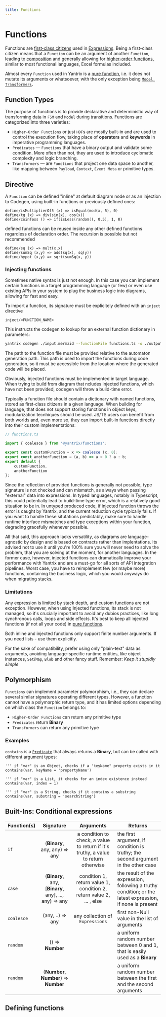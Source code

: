 ```yaml
---
title: Functions
---
```


# Functions

Functions are [first-class citizens](https://en.wikipedia.org/wiki/First-class_citizen) used
in [Expressions](130_expressions.html). Being a first-class citizen means that a `Function` can be an argument of
another `Function`, leading to [composition](https://en.wikipedia.org/wiki/Function_composition) and generally allowing
for [higher-order functions](https://en.wikipedia.org/wiki/Higher-order_function), similar to most functional languages,
Excel formulas included.

Almost every `Function` used in Yantrix is a [pure function](https://en.wikipedia.org/wiki/Pure_function), i.e. it does
not mutate its arguments or whatsoever, with the only exception being [`Model Transformers`](160_transformers.md).

## Function Types

The purpose of functions is to provide declarative and deterministic way of transforming data in `FSM` and `Model`
during transitions. Functions are categorized into three varieties:

-   `Higher-Order Functions` or just `HOF`s are mostly built-in and are used to control the execution flow, taking place
    of **operators** and **keywords** in imperative programming languages.
-   `Predicates` &mdash; `Functions` that have a binary output and validate some condition. More often than not, they are used to introduce cyclomatic complexity and logic branching.
-   `Transformers` &mdash; are `Functions` that project one data space to another, like mapping
    between `Payload`, `Context`, `Event Meta` or primitive types.

## Directive

A `Function` can be defined "inline" at default diagram node or as an injection to Codegen, using built-in functions or previously defined ones:

```
define/isMultiplierOf5 (x) => isEqual(mod(x, 5), 0)
define/tg (x) => div(sin(x), cos(x))
define/coinToss () => if(isLess(random(), 0.5), 1, 0)
```

defined functions can be reused inside any other defined functions regardless of declaration order. The recursion is possible but not recommended

```
define/sq (x) => mult(x,x)
define/sumSq (x,y) => add(sq(x), sq(y))
define/hypot (x,y) => sqrt(sumSq(x, y))
```

### Injecting functions

Sometimes native syntax is just not enough. In this case you can implement certain functions in a target programming language (or few) or even use existing APIs in your system to plug the business logic into diagrams, allowing for fast and easy.

To import a function, its signature must be explicitely defined with an `inject` directive

```
inject/<FUNCTION_NAME>
```

This instructs the codegen to lookup for an external function dictionary in parameters:

```bash
yantrix codegen ./input.mermaid --functionFile functions.ts -o ./output.ts -c MyFSM -l typescript
```
The path to the function file must be provided relative to the automaton generation path. This path is used to import the functions during code generation, so it must be accessible from the location where the generated code will be placed.

Obviously, injected functions must be implemented in target language. When trying to build from diagram that ncludes injected functions, which have not been provided, codegen will throw a build-time error.

Typically a function file should contain a dictionary with named functions, stored as first-class citizens in a given language. When building for language, that does not support storing functions in object keys, modularization tecnhiques should be used. JS/TS users can benefit from both worlds and, even more so, they can import built-in functions directly into their custom implementations:

```typescript
// functions.ts

import { coalesce } from '@yantrix/functions';

export const customFunction = x => coalesce (x, 0);
export const anotherFunction = (a, b) => a > 0 ? a : b;
export default {
	customFunction,
	anotherFunction
};
```

Since the reflection of provided functions is generally not possible, type signature is not checked and can mismatch, as always when passing "external" data into expressions. In typed languages, notably in Typescript, this could potentially lead to build-time type error, which is a relatively good situation to be in. In untyped produced code, if injected function throws the error is caught by Yantrix, and the current reduction cycle typically fails. If you want to handle these situtations predictably, make sure to handle runtime interface mismatches and type exceptions within your function, degrading gracefully whenever possible.

All that said, this approach lacks versatility, as diagrams are language-agnostic by design and is based on contracts rather than implentations. Its advised not to use it until you're 100% sure you will never need to solve the problem, that you are solving at the moment, for another languages. In the former case, however, injected functions can dramatically improve your performance with Yantrix and are a must-go for all sorts of API integration pipelines. Worst case, you have to reimplement few (or maybe more) functions, containing the business logic, which you would anyways do when migrating stacks.

### Limitations

Any expression is limited by stack depth, and custom functions are not exception. However, when using Injected functions, its stack is not managed, so it's crucially important to avoid any dubios practices, like long synchronous calls, loops and side effects. It's best to keep all injected functions (if not all your code) in [pure functions](https://en.wikipedia.org/wiki/Pure_function).

Both inline and injected functions only support finite number arguments. If you need lists - use them explicitly.

For the sake of compatibility, prefer using only "plain-text" data as arguments, avoiding language-specific runtime entities, like object instances, `Set`/`Map`, `Blob` and other fancy stuff. Remember: _Keep it stupidly simple_

## Polymorphism

`Functions` can implement parameter polymorphism, i.e., they can declare several similar signatures operating different
types. However, a function cannot have a polymorphic return type, and it has limited options depending on which class
the `Function` belongs to:

-   `Higher-Order Functions` can return any primitive type
-   `Predicates` return **Binary**
-   `Transformers` can return any primitive type

### Examples

`contains` is a [`Predicate`](150_predicates.html) that always returns a **Binary**, but can be called with different
argument types:

```
''' if "var" is an Object, checks if a "keyName" property exists in it
contains(var, keyName = 'propertyName')

''' if "var" is a List, it checks for an index existence instead
contains(var, index = 1)

''' if "var" is a String, checks if it contains a substring
contains(var, substring = 'searchString')
```

## Built-Ins: Conditional expressions

| Function(s) |                       Signature                       |                                      Arguments                                      | Returns                                                                                                  |
| :---------- | :---------------------------------------------------: | :---------------------------------------------------------------------------------: | -------------------------------------------------------------------------------------------------------- |
| `if`        |             (**Binary**, any, any) => any             | a condition to check, a value to return if it's truthy, a value to return otherwise | the first argument, if condition is truthy; the second argument in the other case                        |
| `case`      | (**Binary**, any, [**Binary**, any], ..., any) => any |        condition 1, return value 1, condition 2, return value 2, ... , else         | the result of the expression, following a truthy condition; or the latest expression, if none is present |
| `coalesce`  |                   (any, ..) => any                    |                           any collection of `Expressions`                           | first non-Null value in the list of arguments                                                            |
| `random`    |                   () => **Number**                    |                                                                                     | a uniform random number between 0 and 1, that is easily used as a **Binary**                             |
| `random`    |        (**Number**, **Number**) => **Number**         |                                                                                     | a uniform random number between the first and the second arguments                                       |

## Defining functions
